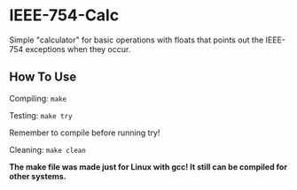 # IEEE-754-Calc

Simple "calculator" for basic operations with floats that points out the IEEE-754 exceptions when they occur.

## How To Use

Compiling: `make`

Testing: `make try`

Remember to compile before running try!

Cleaning: `make clean`


**The make file was made just for Linux with gcc! It still can be compiled for other systems.**